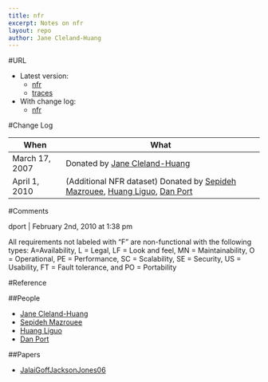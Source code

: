 ```yaml
---
title: nfr
excerpt: Notes on nfr
layout: repo
author: Jane Cleland-Huang
---
```



#URL

  * Latest version: 
    * [nfr](https://terapromise.csc.ncsu.edu:8443/svn/repo/requirements/nfr/nfr.arff)
    * [traces](https://terapromise.csc.ncsu.edu:8443/svn/repo/requirements/nfr/P(1-10)_NFR_FR_trace)
  * With change log:
    * [nfr](https://terapromise.csc.ncsu.edu:8443/svn/repo/requirements/nfr/)

#Change Log

When | What
---- | ----
March 17, 2007 | Donated by [Jane Cleland-Huang](/repo/people)
April 1, 2010 | (Additional NFR dataset) Donated by [Sepideh Mazrouee](/repo/people), [Huang Liguo](/repo/people), [Dan Port](/repo/people)

#Comments

dport | February 2nd, 2010 at 1:38 pm

All requirements not labeled with “F” are non-functional with the following types:
A=Availability, L = Legal, LF = Look and feel, MN = Maintainability, O = Operational, PE = Performance, SC = Scalability, SE = Security, US = Usability, FT = Fault tolerance, and PO = Portability

#Reference

##People

 * [Jane Cleland-Huang](/repo/people)
 * [Sepideh Mazrouee](/repo/people)
 * [Huang Liguo](/repo/people)
 * [Dan Port](/repo/people)

##Papers

 * [JalaiGoffJacksonJones06](ClelandHuang06a)
